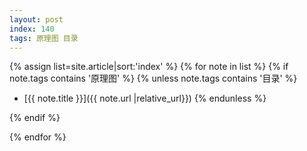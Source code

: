 ```yaml
---
layout: post
index: 140
tags: 原理图 目录
---
```


{% assign list=site.article|sort:'index' %}
{% for note in list %}
{% if note.tags contains '原理图' %}
{% unless note.tags contains '目录' %}
- [{{ note.title }}]({{ note.url |relative_url}})
{% endunless  %}

{% endif %}

{% endfor %}

